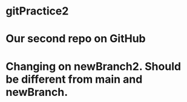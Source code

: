 # gitPractice2
# Our second repo on GitHub
# Changing on newBranch2. Should be different from main and newBranch.
